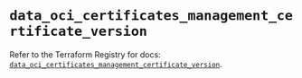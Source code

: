 # `data_oci_certificates_management_certificate_version`

Refer to the Terraform Registry for docs: [`data_oci_certificates_management_certificate_version`](https://registry.terraform.io/providers/oracle/oci/7.19.0/docs/data-sources/certificates_management_certificate_version).
